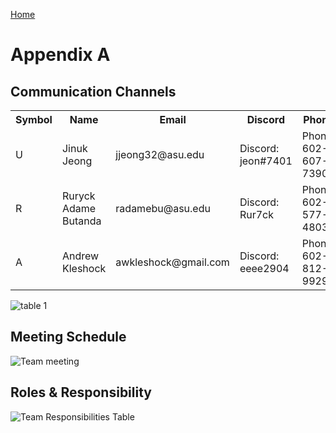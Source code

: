 [Home](/index.md)

# Appendix A

## Communication Channels 
<table>
  <tr>
    <th>        Symbol       </th>
    <th>        Name         </th>
    <th>        Email        </th>
    <th>       Discord       </th>
    <th>        Phone        </th>
  </tr>
  <tr>
      <td>
      U
      </td>
      <td>
      Jinuk Jeong
      </td>
      <td>
       jjeong32@asu.edu
      </td>
      <td>
      Discord: jeon#7401
      </td>
      <td>
      Phone: 602-607-7390
      </td>  
  </tr>
  <tr>
      <td>
      R
      </td>
      <td>
      Ruryck Adame Butanda
      </td>
      <td>
      radamebu@asu.edu
      </td>
      <td>
      Discord: Rur7ck
      </td>
      <td>
      Phone: 602-577-4803
      </td>  
  </tr>
  <tr>
      <td>
      A
      </td>
      <td>
       Andrew Kleshock
      </td>
      <td>
      awkleshock@gmail.com
      </td>
      <td>
      Discord: eeee2904
      </td>
      <td>
      Phone: 602-812-9929
      </td>    
  </tr>
</table>

![table 1](https://github.com/Team-309-Weather-Station/Team-309-Weather-Station.github.io/assets/157083379/272319bc-2775-44ec-a834-19eef83ae389)

## Meeting Schedule

![Team meeting](https://github.com/Team-309-Weather-Station/Team-309-Weather-Station.github.io/assets/157083379/6336fdd9-c7ca-4e1c-ab79-a9edc2a56fd4)

## Roles & Responsibility

![Team Responsibilities Table](https://github.com/Team-309-Hydro-Pro/EGR314-Spring2024-Team309.github.io/assets/84349229/4cd80b1a-0303-4a1b-91af-c85835cb45be)

